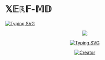 #    𝕏𝔼ℝ𝔽-𝕄𝔻

   <a>
                                      <a href="https://git.io/typing-svg"><img src="https://readme-typing-svg.demolab.com?font=Fira+Code&pause=1000&color=F79667&center=FAUX&vCenter=FAUX&repeat=vrai&random=FAUX&width=435&height=200&lines=XERF-MD-V2;Create+your+fork+and+leave+a+start;to+support+it" alt="Typing SVG" /></a>   
            
<p align="center"> 
<up A simple WhatsApp User Bot Coded By Rayan and Giffareno</u>
</p>
<p align="center">
<img src="https://telegra.ph/file/631b4c49fac96a7a435ef.jpg"/>       
<p align="center">
  <a href="<a href="https://git.io/typing-svg"><img src="https://readme-typing-svg.demolab.com?font=Fira+Code&weight=4000&pause=1000&color=AC29BE&center=true&random=true&width=435&lines=Welcome+to+my+README-md;New+developers+" alt="Typing SVG" /></a>
</p> 
<p align="center">
<a href="#"><img title="Creator" src="https://img.shields.io/badge/Creator-LustForlana-red.svg?style=for-the-badge&logo=github"></a>
</a>
</p>